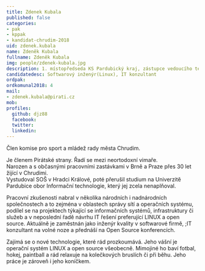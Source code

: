 ```yaml
---
title: Zdenek Kubala
published: false
categories:
- pak
- kppak
- kandidat-chrudim-2018
uid: zdenek.kubala
name: Zdeněk Kubala
fullname: Zdeněk Kubala
img: people/zdenek-kubala.jpg
description: 1. místopředseda KS Pardubický kraj, zástupce vedoucího technického odboru
candidatedesc: Softwarový inženýr(Linux), IT konzultant
ordpak: 
ordkomunal2018: 4
mail:
- zdenek.kubala@pirati.cz
mob: 
profiles:
  github: djz88
  facebook: 
  twitter: 
  linkedin: 
---
```


Člen komise pro sport a mládež rady města Chrudim.

Je členem Pirátské strany. Řadí se mezi neortodoxní vimaře.  
Narozen a s občasnými pracovními zastávkami v Brně a Praze přes 30 let žijící v Chrudimi.  
Vystudoval SOŠ v Hradci Králové, poté přerušil studium na Univerzitě Pardubice obor Informační technologie, který jej zcela nenaplňoval.  

Pracovní zkušenosti nabral v několika národních i nadnárodních společnostech a to zejména v oblastech správy sítí a operačních systému, podílel se na projektech týkající se informačních systémů, infrastruktury či služeb a v neposlední řadě návrhu IT řešení preferující LINUX a open source. Aktuálně je zaměstnán jako inženýr kvality v softwarové firmě, ;IT konzultant na volné noze a přednáší na Open Source konferencích. 

Zajímá se o nové technologie, které rád prozkoumává. Jeho vášní je operační systém LINUX a open source všeobecně. Mimojiné ho baví fotbal, hokej, paintball a rád relaxuje na kolečkových bruslích či při běhu. Jeho práce je zároveň i jeho koníčkem.

